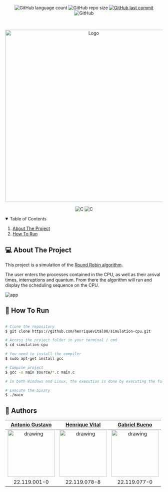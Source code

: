 <p align="center">
  <img alt="GitHub language count" src="https://img.shields.io/github/languages/count/henriquevital00/simulation-cpu">

  <img alt="GitHub repo size" src="https://img.shields.io/github/repo-size/henriquevital00/simulation-cpu">
  
  <a href="https://github.com/henriquevital00/simulation-cpu/commits/master">
    <img alt="GitHub last commit" src="https://img.shields.io/github/last-commit/henriquevital00/simulation-cpu">
  </a>
  
   <img alt="GitHub" src="https://img.shields.io/github/license/henriquevital00/simulation-cpu">
</p>

<!-- PROJECT LOGO -->
<br />
<p align="center">
  <a href="https://github.com/henriquevital00/simulation-cpu">
    <img src="https://media.istockphoto.com/vectors/processor-line-vector-icon-for-websites-and-mobile-minimalistic-flat-vector-id924923992?k=20&m=924923992&s=612x612&w=0&h=f6VBiAE96-ZS0rk01UzQnRlPx0sezVgFtqnbdNEJ9tk=" alt="Logo" width="550">
  </a>
</p>

<p align="center">
  <img alt="C" src="https://img.shields.io/badge/C-blue?style=for-the-badge&logo=c&logoColor=white"/>
  <img alt="C" src="https://img.shields.io/badge/CPU-yellow?style=for-the-badge&logo=CPU&logoColor=white"/>
</p>


<!-- TABLE OF CONTENTS -->
<details open="open">
  <summary>Table of Contents</summary>
  <ol>
    <li>
      <a href="#-about-the-project">About The Project</a>
    </li>
    <li>
      <a href="#-how-to-run">How To Run</a>
    </li>
  </ol>
</details>


<!-- ABOUT THE PROJECT -->
## 💻 About The Project
This project is a simulation of the [Round Robin algorithm](https://www.geeksforgeeks.org/round-robin-scheduling-with-different-arrival-times/).

The user enters the processes contained in the CPU, as well as their arrival times, interruptions and quantum. From there the algorithm will run and display the scheduling sequence on the CPU.

![app](https://github.com/antuniooh/simulation-cpu-round-robin/blob/main/app.gif)


<!-- HOW TO RUN -->
## 🚀 How To Run

```bash

# Clone the repository
$ git clone https://github.com/henriquevital00/simulation-cpu.git

# Access the project folder in your terminal / cmd
$ cd simulation-cpu

# You need to install the compiler
$ sudo apt-get install gcc

# Compile project
$ gcc -o main source/*.c main.c

# In both Windows and Linux, the execution is done by executing the following lines in the terminal, or using an IDE of your choice.

# Execute the binary
$ ./main

```

## 🤖 Authors

[Antonio Gustavo](https://github.com/antuniooh)           |  [Henrique Vital](https://github.com/henriquevital00)           |  [Gabriel Bueno](https://github.com/GabrielBueno200)
:-------------------------:|:-------------------------:|:-------------------------:
<img src="https://avatars.githubusercontent.com/u/51217271?v=4" alt="drawing" width="150"/>  |  <img src="https://avatars.githubusercontent.com/u/48650626?v=4" alt="drawing" width="150"/>| <img src="https://avatars.githubusercontent.com/u/56837996?v=4" alt="drawing" width="150"/>
22.119.001-0 | 22.119.078-8 | 22.119.077-0
